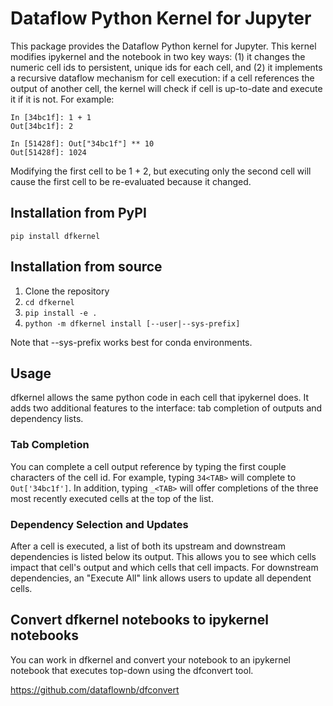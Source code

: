 # Dataflow Python Kernel for Jupyter

This package provides the Dataflow Python kernel for Jupyter. This kernel modifies ipykernel and the notebook in two key ways: (1) it changes the numeric cell ids to persistent, unique ids for each cell, and (2) it implements a recursive dataflow mechanism for cell execution: if a cell references the output of another cell, the kernel will check if cell is up-to-date and execute it if it is not. For example:

```
In [34bc1f]: 1 + 1
Out[34bc1f]: 2

In [51428f]: Out["34bc1f"] ** 10
Out[51428f]: 1024
```

Modifying the first cell to be 1 + 2, but executing only the second cell will cause the first cell to be re-evaluated because it changed.

## Installation from PyPI

`pip install dfkernel`

## Installation from source

1. Clone the repository
2. `cd dfkernel`
3. `pip install -e .`
4. `python -m dfkernel install [--user|--sys-prefix]`

Note that --sys-prefix works best for conda environments.

## Usage

dfkernel allows the same python code in each cell that ipykernel does. It adds two additional features to the interface: tab completion of outputs and dependency lists.

### Tab Completion

You can complete a cell output reference by typing the first couple characters of the cell id. For example, typing `34<TAB>` will complete to `Out['34bc1f']`. In addition, typing `_<TAB>` will offer completions of the three most recently executed cells at the top of the list.

### Dependency Selection and Updates

After a cell is executed, a list of both its upstream and downstream dependencies is listed below its output. This allows you to see  which cells impact that cell's output and which cells that cell impacts. For downstream dependencies, an "Execute All" link allows users to update all dependent cells.

## Convert dfkernel notebooks to ipykernel notebooks

You can work in dfkernel and convert your notebook to an ipykernel notebook that executes top-down using the dfconvert tool.

https://github.com/dataflownb/dfconvert
